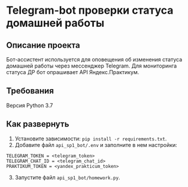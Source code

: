 # Telegram-bot проверки статуса домашней работы

## Описание проекта
Бот-асcистент используется для оповещения об изменения статуса домашней работы через мессенджер Telegram.
Для мониторинга статуса ДР бот опрашивает API Яндекс.Практикум.
## Требования
Версия Python 3.7
## Как развернуть
1. Установите зависимости: `pip install -r requirements.txt`.
2. Добавите файл `api_sp1_bot/.env` и заполните в нем настройки:
```
TELEGRAM_TOKEN = <telegram_token>
TELEGRAM_CHAT_ID = <telegram_chat_id>
PRAKTIKUM_TOKEN = <yandex_prakticum_token>
```
3. Запустите файл `api_sp1_bot/homework.py`.
